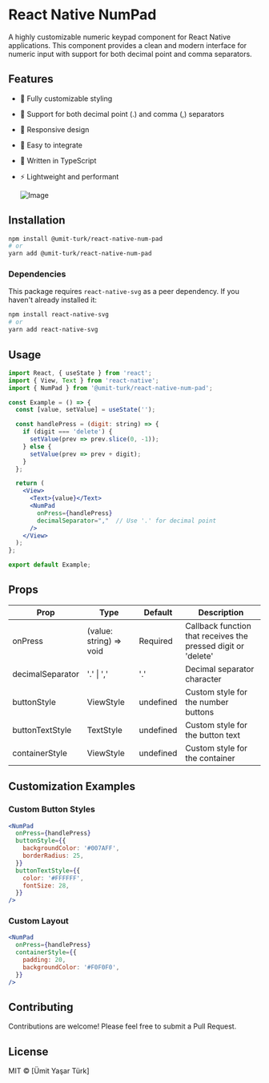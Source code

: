# React Native NumPad

A highly customizable numeric keypad component for React Native applications. This component provides a clean and modern interface for numeric input with support for both decimal point and comma separators.

## Features

- 🎨 Fully customizable styling
- 🔢 Support for both decimal point (.) and comma (,) separators
- 📱 Responsive design
- 🎯 Easy to integrate
- 💪 Written in TypeScript
- ⚡ Lightweight and performant

  ![Image](https://github.com/user-attachments/assets/924eaae5-5a17-425a-bb04-29d9ae18fb2d)

## Installation

```bash
npm install @umit-turk/react-native-num-pad
# or
yarn add @umit-turk/react-native-num-pad
```

### Dependencies

This package requires `react-native-svg` as a peer dependency. If you haven't already installed it:

```bash
npm install react-native-svg
# or
yarn add react-native-svg
```

## Usage

```jsx
import React, { useState } from 'react';
import { View, Text } from 'react-native';
import { NumPad } from '@umit-turk/react-native-num-pad';

const Example = () => {
  const [value, setValue] = useState('');

  const handlePress = (digit: string) => {
    if (digit === 'delete') {
      setValue(prev => prev.slice(0, -1));
    } else {
      setValue(prev => prev + digit);
    }
  };

  return (
    <View>
      <Text>{value}</Text>
      <NumPad
        onPress={handlePress}
        decimalSeparator=","  // Use '.' for decimal point
      />
    </View>
  );
};

export default Example;
```

## Props

| Prop | Type | Default | Description |
|------|------|---------|-------------|
| onPress | (value: string) => void | Required | Callback function that receives the pressed digit or 'delete' |
| decimalSeparator | '.' \| ',' | '.' | Decimal separator character |
| buttonStyle | ViewStyle | undefined | Custom style for the number buttons |
| buttonTextStyle | TextStyle | undefined | Custom style for the button text |
| containerStyle | ViewStyle | undefined | Custom style for the container |

## Customization Examples

### Custom Button Styles

```jsx
<NumPad
  onPress={handlePress}
  buttonStyle={{
    backgroundColor: '#007AFF',
    borderRadius: 25,
  }}
  buttonTextStyle={{
    color: '#FFFFFF',
    fontSize: 28,
  }}
/>
```

### Custom Layout

```jsx
<NumPad
  onPress={handlePress}
  containerStyle={{
    padding: 20,
    backgroundColor: '#F0F0F0',
  }}
/>
```

## Contributing

Contributions are welcome! Please feel free to submit a Pull Request.

## License

MIT © [Ümit Yaşar Türk]
